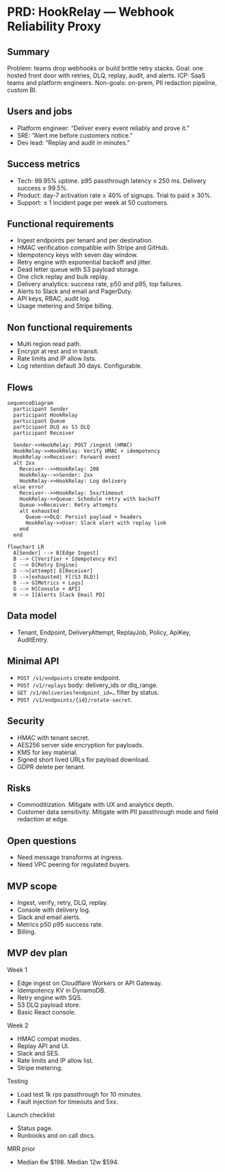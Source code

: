 # PRD: HookRelay — Webhook Reliability Proxy

## Summary

Problem: teams drop webhooks or build brittle retry stacks.
Goal: one hosted front door with retries, DLQ, replay, audit, and alerts.
ICP: SaaS teams and platform engineers.
Non-goals: on-prem, PII redaction pipeline, custom BI.

## Users and jobs

- Platform engineer: “Deliver every event reliably and prove it.”
- SRE: “Alert me before customers notice.”
- Dev lead: “Replay and audit in minutes.”

## Success metrics

- Tech: 99.95% uptime. p95 passthrough latency ≤ 250 ms. Delivery success ≥ 99.5%.
- Product: day-7 activation rate ≥ 40% of signups. Trial to paid ≥ 30%.
- Support: ≤ 1 incident page per week at 50 customers.

## Functional requirements

- Ingest endpoints per tenant and per destination.
- HMAC verification compatible with Stripe and GitHub.
- Idempotency keys with seven day window.
- Retry engine with exponential backoff and jitter.
- Dead letter queue with S3 payload storage.
- One click replay and bulk replay.
- Delivery analytics: success rate, p50 and p95, top failures.
- Alerts to Slack and email and PagerDuty.
- API keys, RBAC, audit log.
- Usage metering and Stripe billing.

## Non functional requirements

- Multi region read path.
- Encrypt at rest and in transit.
- Rate limits and IP allow lists.
- Log retention default 30 days. Configurable.

## Flows

```mermaid
sequenceDiagram
  participant Sender
  participant HookRelay
  participant Queue
  participant DLQ as S3 DLQ
  participant Receiver

  Sender->>HookRelay: POST /ingest (HMAC)
  HookRelay->>HookRelay: Verify HMAC + idempotency
  HookRelay->>Receiver: Forward event
  alt 2xx
    Receiver-->>HookRelay: 200
    HookRelay-->>Sender: 2xx
    HookRelay->>HookRelay: Log delivery
  else error
    Receiver-->>HookRelay: 5xx/timeout
    HookRelay->>Queue: Schedule retry with backoff
    Queue->>Receiver: Retry attempts
    alt exhausted
      Queue->>DLQ: Persist payload + headers
      HookRelay->>User: Slack alert with replay link
    end
  end
```

```mermaid
flowchart LR
  A[Sender] --> B[Edge Ingest]
  B --> C[Verifier + Idempotency KV]
  C --> D[Retry Engine]
  D -->|attempt| E[Receiver]
  D -->|exhausted| F[(S3 DLQ)]
  B --> G[Metrics + Logs]
  G --> H[Console + API]
  H --> I[Alerts Slack Email PD]
```

## Data model

- Tenant, Endpoint, DeliveryAttempt, ReplayJob, Policy, ApiKey, AuditEntry.

## Minimal API

- `POST /v1/endpoints` create endpoint.
- `POST /v1/replays` body: delivery_ids or dlq_range.
- `GET /v1/deliveries?endpoint_id=…` filter by status.
- `POST /v1/endpoints/{id}/rotate-secret`.

## Security

- HMAC with tenant secret.
- AES256 server side encryption for payloads.
- KMS for key material.
- Signed short lived URLs for payload download.
- GDPR delete per tenant.

## Risks

- Commoditization. Mitigate with UX and analytics depth.
- Customer data sensitivity. Mitigate with PII passthrough mode and field redaction at edge.

## Open questions

- Need message transforms at ingress.
- Need VPC peering for regulated buyers.

## MVP scope

- Ingest, verify, retry, DLQ, replay.
- Console with delivery log.
- Slack and email alerts.
- Metrics p50 p95 success rate.
- Billing.

## MVP dev plan

Week 1

- Edge ingest on Cloudflare Workers or API Gateway.
- Idempotency KV in DynamoDB.
- Retry engine with SQS.
- S3 DLQ payload store.
- Basic React console.

Week 2

- HMAC compat modes.
- Replay API and UI.
- Slack and SES.
- Rate limits and IP allow list.
- Stripe metering.

Testing

- Load test 1k rps passthrough for 10 minutes.
- Fault injection for timeouts and 5xx.

Launch checklist

- Status page.
- Runbooks and on call docs.

MRR prior

- Median 6w $198. Median 12w $594.

